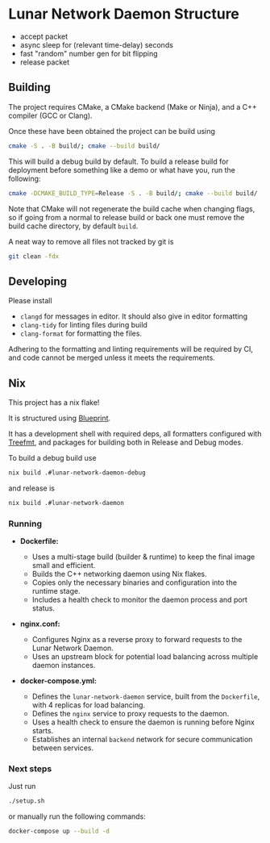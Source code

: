 # Lunar Network Daemon Structure

- accept packet
- async sleep for (relevant time-delay) seconds
- fast "random" number gen for bit flipping
- release packet

## Building

The project requires CMake, a CMake backend (Make or Ninja), and a C++ compiler (GCC or Clang).

Once these have been obtained the project can be build using

```sh
cmake -S . -B build/; cmake --build build/
```

This will build a debug build by default. To build a release build for deployment before something like a demo or what have you, run the following:

```sh
cmake -DCMAKE_BUILD_TYPE=Release -S . -B build/; cmake --build build/
```

Note that CMake will not regenerate the build cache when changing flags, so if going from a normal to release build or back one must remove the build cache directory, by default `build`.

A neat way to remove all files not tracked by git is

```sh
git clean -fdx
```

## Developing

Please install

- `clangd` for messages in editor. It should also give in editor formatting
- `clang-tidy` for linting files during build
- `clang-format` for formatting the files.

Adhering to the formatting and linting requirements will be required by CI, and code cannot be merged unless it meets the requirements.

## Nix

This project has a nix flake!

It is structured using [Blueprint](https://github.com/numtide/blueprint).

It has a development shell with required deps, all formatters configured with [Treefmt](https://github.com/numtide/treefmt-nix), and packages for building both in Release and Debug modes.

To build a debug build use

```sh
nix build .#lunar-network-daemon-debug
```

and release is

```sh
nix build .#lunar-network-daemon
```

### Running

- **Dockerfile:**

  - Uses a multi-stage build (builder & runtime) to keep the final image small and efficient.
  - Builds the C++ networking daemon using Nix flakes.
  - Copies only the necessary binaries and configuration into the runtime stage.
  - Includes a health check to monitor the daemon process and port status.

- **nginx.conf:**

  - Configures Nginx as a reverse proxy to forward requests to the Lunar Network Daemon.
  - Uses an upstream block for potential load balancing across multiple daemon instances.

- **docker-compose.yml:**
  - Defines the `lunar-network-daemon` service, built from the `Dockerfile`, with 4 replicas for load balancing.
  - Defines the `nginx` service to proxy requests to the daemon.
  - Uses a health check to ensure the daemon is running before Nginx starts.
  - Establishes an internal `backend` network for secure communication between services.

### Next steps

Just run

```sh
./setup.sh
```

or manually run the following commands:

```sh
docker-compose up --build -d
```
